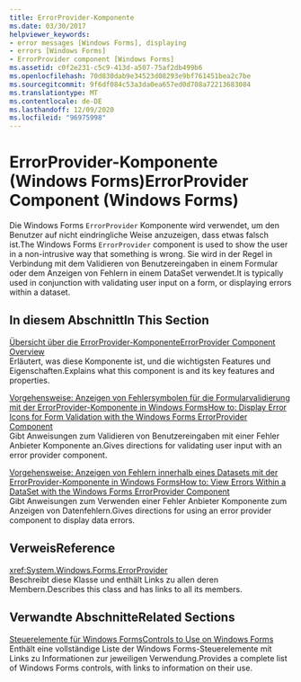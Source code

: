 ```yaml
---
title: ErrorProvider-Komponente
ms.date: 03/30/2017
helpviewer_keywords:
- error messages [Windows Forms], displaying
- errors [Windows Forms]
- ErrorProvider component [Windows Forms]
ms.assetid: c0f2e231-c5c9-413d-a507-75af2db499b6
ms.openlocfilehash: 70d830dab9e34523d08293e9bf761451bea2c7be
ms.sourcegitcommit: 9f6df084c53a3da0ea657ed0d708a72213683084
ms.translationtype: MT
ms.contentlocale: de-DE
ms.lasthandoff: 12/09/2020
ms.locfileid: "96975998"
---
```

# <a name="errorprovider-component-windows-forms"></a><span data-ttu-id="07502-102">ErrorProvider-Komponente (Windows Forms)</span><span class="sxs-lookup"><span data-stu-id="07502-102">ErrorProvider Component (Windows Forms)</span></span>
<span data-ttu-id="07502-103">Die Windows Forms `ErrorProvider` Komponente wird verwendet, um den Benutzer auf nicht eindringliche Weise anzuzeigen, dass etwas falsch ist.</span><span class="sxs-lookup"><span data-stu-id="07502-103">The Windows Forms `ErrorProvider` component is used to show the user in a non-intrusive way that something is wrong.</span></span> <span data-ttu-id="07502-104">Sie wird in der Regel in Verbindung mit dem Validieren von Benutzereingaben in einem Formular oder dem Anzeigen von Fehlern in einem DataSet verwendet.</span><span class="sxs-lookup"><span data-stu-id="07502-104">It is typically used in conjunction with validating user input on a form, or displaying errors within a dataset.</span></span>  
  
## <a name="in-this-section"></a><span data-ttu-id="07502-105">In diesem Abschnitt</span><span class="sxs-lookup"><span data-stu-id="07502-105">In This Section</span></span>  
 [<span data-ttu-id="07502-106">Übersicht über die ErrorProvider-Komponente</span><span class="sxs-lookup"><span data-stu-id="07502-106">ErrorProvider Component Overview</span></span>](errorprovider-component-overview-windows-forms.md)  
 <span data-ttu-id="07502-107">Erläutert, was diese Komponente ist, und die wichtigsten Features und Eigenschaften.</span><span class="sxs-lookup"><span data-stu-id="07502-107">Explains what this component is and its key features and properties.</span></span>  
  
 [<span data-ttu-id="07502-108">Vorgehensweise: Anzeigen von Fehlersymbolen für die Formularvalidierung mit der ErrorProvider-Komponente in Windows Forms</span><span class="sxs-lookup"><span data-stu-id="07502-108">How to: Display Error Icons for Form Validation with the Windows Forms ErrorProvider Component</span></span>](display-error-icons-for-form-validation-with-wf-errorprovider.md)  
 <span data-ttu-id="07502-109">Gibt Anweisungen zum Validieren von Benutzereingaben mit einer Fehler Anbieter Komponente an.</span><span class="sxs-lookup"><span data-stu-id="07502-109">Gives directions for validating user input with an error provider component.</span></span>  
  
 [<span data-ttu-id="07502-110">Vorgehensweise: Anzeigen von Fehlern innerhalb eines Datasets mit der ErrorProvider-Komponente in Windows Forms</span><span class="sxs-lookup"><span data-stu-id="07502-110">How to: View Errors Within a DataSet with the Windows Forms ErrorProvider Component</span></span>](view-errors-within-a-dataset-with-wf-errorprovider-component.md)  
 <span data-ttu-id="07502-111">Gibt Anweisungen zum Verwenden einer Fehler Anbieter Komponente zum Anzeigen von Datenfehlern.</span><span class="sxs-lookup"><span data-stu-id="07502-111">Gives directions for using an error provider component to display data errors.</span></span>  
  
## <a name="reference"></a><span data-ttu-id="07502-112">Verweis</span><span class="sxs-lookup"><span data-stu-id="07502-112">Reference</span></span>  
 <xref:System.Windows.Forms.ErrorProvider>  
 <span data-ttu-id="07502-113">Beschreibt diese Klasse und enthält Links zu allen deren Membern.</span><span class="sxs-lookup"><span data-stu-id="07502-113">Describes this class and has links to all its members.</span></span>  
  
## <a name="related-sections"></a><span data-ttu-id="07502-114">Verwandte Abschnitte</span><span class="sxs-lookup"><span data-stu-id="07502-114">Related Sections</span></span>  
 [<span data-ttu-id="07502-115">Steuerelemente für Windows Forms</span><span class="sxs-lookup"><span data-stu-id="07502-115">Controls to Use on Windows Forms</span></span>](controls-to-use-on-windows-forms.md)  
 <span data-ttu-id="07502-116">Enthält eine vollständige Liste der Windows Forms-Steuerelemente mit Links zu Informationen zur jeweiligen Verwendung.</span><span class="sxs-lookup"><span data-stu-id="07502-116">Provides a complete list of Windows Forms controls, with links to information on their use.</span></span>
